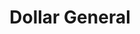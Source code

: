 ---
title: "Dollar General"
url: /springfield/dollar-general-south-dirksen-parkway/
shop: Kramladen
---